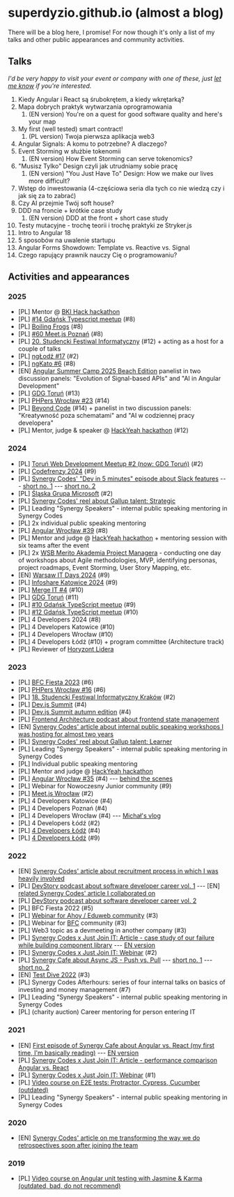 # superdyzio.github.io (almost a blog)

There will be a blog here, I promise! For now though it's only a list of my talks and other public appearances and community activities.

## Talks
_I'd be very happy to visit your event or company with one of these, just [let me know](https://www.linkedin.com/in/perdekdawid) if you're interested._

1. Kiedy Angular i React są śrubokrętem, a kiedy wkrętarką? 
2. Mapa dobrych praktyk wytwarzania oprogramowania
   1. (EN version) You're on a quest for good software quality and here's your map
3. My first (well tested) smart contract!
   1. (PL version) Twoja pierwsza aplikacja web3
4. Angular Signals: A komu to potrzebne? A dlaczego?
5. Event Storming w służbie tokenomii
   1. (EN version) How Event Storming can serve tokenomics?
6. "Musisz Tylko" Design czyli jak utrudniamy sobie pracę
   1. (EN version) "You Just Have To" Design: How we make our lives more difficult?
7. Wstęp do inwestowania (4-częściowa seria dla tych co nie wiedzą czy i jak się za to zabrać)
8. Czy AI przejmie Twój soft house?
9. DDD na froncie + krótkie case study
   1. (EN version) DDD at the front + short case study
10. Testy mutacyjne - trochę teorii i trochę praktyki ze Stryker.js
11. Intro to Angular 18
12. 5 sposobów na uwalenie startupu
13. Angular Forms Showdown: Template vs. Reactive vs. Signal
14. Czego rapujący prawnik nauczy Cię o programowaniu?

## Activities and appearances

### 2025
- [PL] Mentor @ [BKI Hack hackathon](https://bkihack.pl/)
- [PL] [#14 Gdańsk Typescript meetup](https://www.meetup.com/gdansk-typescript/events/306376219/) (#8)
- [PL] [Boiling Frogs](https://2025.boilingfrogs.pl/) (#8)
- [PL] [#60 Meet.js Poznań](https://crossweb.pl/en/events/meet-js-poznan-03-2025-60/) (#8)
- [PL] [20. Studencki Festiwal Informatyczny](https://sfi.pl/pl) (#12) + acting as a host for a couple of talks
- [PL] [ngŁodź #17](https://www.meetup.com/ng-lodz/events/307300288/) (#2)
- [PL] [ngKato #6](https://www.meetup.com/ngkato/events/307420140/) (#8)
- [EN] [Angular Summer Camp 2025 Beach Edition](https://www.meetup.com/angular-warsaw/events/310498423/) panelist in two discussion panels: "Evolution of Signal-based APIs" and "AI in Angular Development"
- [PL] [GDG Toruń](https://www.meetup.com/toru%C5%84-web-development/events/310732606/) (#13)
- [PL] [PHPers Wrocław #23](https://phpers.pl/meetup/2025/09/23/phpers-wroclaw-23/) (#14)
- [PL] [Beyond Code](https://www.beyondcode.pl/) (#14) + panelist in two discussion panels: "Kreatywność poza schematami" and "AI w codziennej pracy developera"
- [PL] Mentor, judge & speaker @ [HackYeah hackathon](https://hackyeah.pl/pl/) (#12)

### 2024
- [PL] [Toruń Web Development Meetup #2 (now: GDG Toruń)](https://crossweb.pl/wydarzenia/torun-web-development-meetup-2/) (#2)
- [PL] [Codefrenzy 2024](https://crossweb.pl/wydarzenia/codefrenzy-2024/) (#9)
- [PL] [Synergy Codes' "Dev in 5 minutes" episode about Slack features](https://www.youtube.com/watch?v=-XywVCYFM0o&list=PLJB1QdtU1vs-CzGyra6xchMek5MglGx5t&index=3&ab_channel=SynergyCodes)
--- [short no. 1](https://www.youtube.com/shorts/MqAF0TteTgk)
--- [short no. 2](https://www.instagram.com/reel/C4iKJ_dsy_3/?hl=pl)
- [PL] [Śląska Grupa Microsoft](https://www.youtube.com/watch?v=-PGcGUfjJRE&t=2s&ab_channel=SlaskaGrupaMicrosoft) (#2)
- [PL] [Synergy Codes' reel about Gallup talent: Strategic](https://www.instagram.com/reel/C4u6UolMoAb/?hl=pl)
- [PL] Leading "Synergy Speakers" - internal public speaking mentoring in Synergy Codes
- [PL] 2x individual public speaking mentoring
- [PL] [Angular Wrocław #39](https://www.meetup.com/angularwroclaw/events/301151447/?eventOrigin=group_events_list) (#8)
- [PL] Mentor and judge @ [HackYeah hackathon](https://hackyeah.pl/pl/) + mentoring session with six teams after the event
- [PL] 2x [WSB Merito Akademia Project Managera](https://www.merito.pl/poznan/studia-i-szkolenia/studia-podyplomowe/kierunki/zarzadzanie-projektem-akademia-project-managera-0) - conducting one day of workshops about Agile methodologies, MVP, identifying personas, project roadmaps, Event Storming, User Story Mapping, etc.
- [EN] [Warsaw IT Days 2024](https://warszawskiedniinformatyki.pl/en/) (#9)
- [PL] [Infoshare Katowice 2024](https://katowice.infoshare.pl/) (#9)
- [PL] [Merge IT #4](https://www.youtube.com/watch?v=DxT3jKdO2Ng&ab_channel=mergeIT) (#10)
- [PL] [GDG Toruń](https://crossweb.pl/wydarzenia/at-an-angle-into-angular-18/) (#11)
- [PL] [#10 Gdańsk TypeScript meetup](https://www.youtube.com/watch?v=X4iQxlq0irY&ab_channel=EscolaAI) (#9)
- [PL] [#12 Gdańsk TypeScript meetup](https://www.youtube.com/live/xrCgvfS5xLU?si=u3CgkZCvVd4sT_Nh&t=7810) (#10)
- [PL] 4 Developers 2024 (#8)
- [PL] 4 Developers Katowice (#10)
- [PL] 4 Developers Wrocław (#10)
- [PL] 4 Developers Łódź (#10) + program committee (Architecture track)
- [PL] Reviewer of [Horyzont Lidera](https://horyzontlidera.pl/)

### 2023
- [PL] [BFC Fiesta 2023](https://www.youtube.com/watch?v=IC0CZfiEZCk&ab_channel=BoredFoundersClub) (#6)
- [PL] [PHPers Wrocław #16](https://crossweb.pl/wydarzenia/phpers-wroclaw-16/) (#6)
- [PL] [18. Studencki Festiwal Informatyczny Kraków](https://www.youtube.com/watch?v=9G2tiEu-1DQ) (#2)
- [PL] [Dev.js Summit](https://www.youtube.com/watch?v=ug0Fre9TbCM&list=PLJB1QdtU1vs-x2I9pbC3anN3_rufFxyKO) (#4)
- [PL] [Dev.js Summit autumn edition](https://www.youtube.com/watch?v=hrmHQ6qLDHg&list=PLJB1QdtU1vs-x2I9pbC3anN3_rufFxyKO) (#4)
- [PL] [Frontend Architecture podcast about frontend state management](https://www.youtube.com/watch?v=lA8UHKyWjVE&list=PLJB1QdtU1vs-x2I9pbC3anN3_rufFxyKO)
- [EN] [Synergy Codes' article about internal public speaking workshops I was hosting for almost two years](https://www.synergycodes.com/blog/how-to-boost-public-speaking-skills)
- [PL] [Synergy Codes' reel about Gallup talent: Learner](https://www.instagram.com/reel/CrdBBcAAja7/?hl=pl)
- [PL] Leading "Synergy Speakers" - internal public speaking mentoring in Synergy Codes
- [PL] Individual public speaking mentoring
- [PL] Mentor and judge @ [HackYeah hackathon](https://hackyeah.pl/pl/)
- [PL] [Angular Wrocław #35](https://www.meetup.com/angularwroclaw/events/295774941/?eventOrigin=group_events_list) (#4)
--- [behind the scenes](https://www.youtube.com/watch?v=DkaTYhU3p4M&ab_channel=SynergyCodes)
- [PL] Webinar for Nowoczesny Junior community (#9)
- [PL] [Meet.js Wrocław](https://crossweb.pl/wydarzenia/meet-js-wroclaw-26-10/) (#2)
- [PL] 4 Developers Katowice (#4)
- [PL] 4 Developers Poznań (#4)
- [PL] 4 Developers Wrocław (#4) --- [Michał's vlog](https://www.youtube.com/watch?v=QPi0C9xW9AM&ab_channel=Micha%C5%82Bia%C5%82ecki)
- [PL] 4 Developers Łódź (#2)
- [PL] [4 Developers Łódź](https://www.youtube.com/watch?v=zWWUdhTewCE&list=PLnKL6-WWWE_WGVQynCR2WrC2P0_OsGq_r&index=13&ab_channel=PROIDEAEvents) (#4)
- [PL] [4 Developers Łódź](https://www.youtube.com/watch?v=vn-_GzQlduY&list=PLnKL6-WWWE_WGVQynCR2WrC2P0_OsGq_r&index=17&ab_channel=PROIDEAEvents) (#9)

### 2022
- [EN] [Synergy Codes' article about recruitment process in which I was heavily involved](https://www.synergycodes.com/blog/effective-recruitment-process-through-the-eyes-of-synergy-codes)
- [PL] [DevStory podcast about software developer career vol. 1](https://open.spotify.com/episode/1lKfg4AOG3kjeIVZlKexu3?si=OgGq-NRjT7yra8yAgv_MPA)
--- [EN] [related Synergy Codes' article I collaborated on](https://www.synergycodes.com/blog/how-to-become-a-software-developer-tips-from-synergy-codes-pros)
- [PL] [DevStory podcast about software developer career vol. 2](https://open.spotify.com/episode/5dxj5l6vHtig837ziaAE3s?si=ba8a25a850d44a8e)
- [PL] BFC Fiesta 2022 (#5)
- [PL] [Webinar for Ahoy / Eduweb community](https://spolecznosc.eduweb.pl/c/ogloszenia/live-dzis-o-19-00-twoja-pierwsza-aplikacja-web3) (#3)
- [PL] Webinar for [BFC](https://boredfoundersclub.pl/) community (#3)
- [PL] Web3 topic as a devmeeting in another company (#3)
- [PL] [Synergy Codes x Just Join IT: Article - case study of our failure while building component library](https://justjoin.it/blog/nie-wymyslaj-sobie-wymagan-krotka-historia-naszego-babola)
--- [EN version](https://www.synergycodes.com/blog/do-not-make-up-your-own-requirements-a-short-story-of-our-howler)
- [PL] [Synergy Codes x Just Join IT: Webinar](https://www.youtube.com/watch?v=lBgcqzjTBfg&ab_channel=JustJoinIT) (#2)
- [PL] [Synergy Cafe about Async JS - Push vs. Pull](https://www.youtube.com/watch?v=mYWXk05zkWo&list=PLJB1QdtU1vs-UovIT7kQi6YAuHPa99Lte&index=3&ab_channel=SynergyCodes)
--- [short no. 1](https://www.youtube.com/shorts/eWL0QHTPJpo)
--- [short no. 2](https://www.youtube.com/shorts/V0qvN-NUPhQ)
- [EN] [Test Dive 2022](https://www.youtube.com/watch?v=CX7y2SqZif4&ab_channel=TestDiveConference) (#3)
- [PL] Synergy Codes Afterhours: series of four internal talks on basics of investing and money management (#7)
- [PL] Leading "Synergy Speakers" - internal public speaking mentoring in Synergy Codes
- [PL] (charity auction) Career mentoring for person entering IT

### 2021
- [EN] [First episode of Synergy Cafe about Angular vs. React (my first time, I'm basically reading)](https://www.youtube.com/watch?v=ahLaM8By0lI&list=PLJB1QdtU1vs-UovIT7kQi6YAuHPa99Lte&ab_channel=SynergyCodes)
--- [EN version](https://www.synergycodes.com/blog/angular-vs-react-which-technology-is-more-efficient)
- [PL] [Synergy Codes x Just Join IT: Article - performance comparison Angular vs. React](https://justjoin.it/blog/angular-vs-react-ktora-z-technologii-jest-wydajniejsza)
- [PL] [Synergy Codes x Just Join IT: Webinar](https://www.youtube.com/watch?v=YPrFyhiGLcs&list=PLJB1QdtU1vs-x2I9pbC3anN3_rufFxyKO&index=10&ab_channel=JustJoinIT) (#1)
- [PL] [Video course on E2E tests: Protractor, Cypress, Cucumber (outdated)](https://videopoint.pl/kurs/testy-e2e-kurs-video-protractor-cypress-cucumber-dawid-perdek,vrodop.htm)
- [PL] Leading "Synergy Speakers" - internal public speaking mentoring in Synergy Codes

### 2020
- [EN] [Synergy Codes' article on me transforming the way we do retrospectives soon after joining the team](https://www.synergycodes.com/blog/a-newcomer-on-board-concerns-or-wind-in-the-sails)

### 2019
- [PL] [Video course on Angular unit testing with Jasmine & Karma (outdated, bad, do not recommend)](https://videopoint.pl/kurs/testowanie-w-angularze-kurs-video-karma-i-jasmine-dawid-perdek,vtesan.htm)
